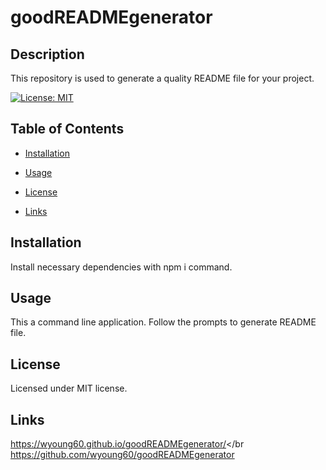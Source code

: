 # goodREADMEgenerator

## Description

This repository is used to generate a quality README file for your project.

[![License: MIT](https://img.shields.io/badge/License-MIT-yellow.svg)](https://opensource.org/licenses/MIT)

## Table of Contents

- [Installation](#installation)

- [Usage](#usage)

- [License](#license)

- [Links](#links)

## Installation

Install necessary dependencies with npm i command.

## Usage

This a command line application. Follow the prompts to generate README file.

## License

Licensed under MIT license.

## Links

https://wyoung60.github.io/goodREADMEgenerator/</br
https://github.com/wyoung60/goodREADMEgenerator

